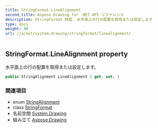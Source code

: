 ```yaml
---
title: StringFormat.LineAlignment
second_title: Aspose.Drawing for .NET API リファレンス
description: StringFormat 財産. 水平面上の行の配置を取得または設定します
type: docs
weight: 90
url: /ja/net/system.drawing/stringformat/linealignment/
---
```

## StringFormat.LineAlignment property

水平面上の行の配置を取得または設定します。

```csharp
public StringAlignment LineAlignment { get; set; }
```

### 関連項目

* enum [StringAlignment](../../stringalignment/)
* class [StringFormat](../)
* 名前空間 [System.Drawing](../../stringformat/)
* 組み立て [Aspose.Drawing](../../../)


